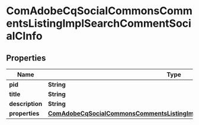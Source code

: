 
# ComAdobeCqSocialCommonsCommentsListingImplSearchCommentSocialCInfo

## Properties
Name | Type | Description | Notes
------------ | ------------- | ------------- | -------------
**pid** | **String** |  |  [optional]
**title** | **String** |  |  [optional]
**description** | **String** |  |  [optional]
**properties** | [**ComAdobeCqSocialCommonsCommentsListingImplSearchCommentSocialCProperties**](ComAdobeCqSocialCommonsCommentsListingImplSearchCommentSocialCProperties.md) |  |  [optional]



